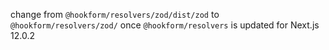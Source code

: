 change from `@hookform/resolvers/zod/dist/zod` to `@hookform/resolvers/zod/` once `@hookform/resolvers` is updated for Next.js 12.0.2


